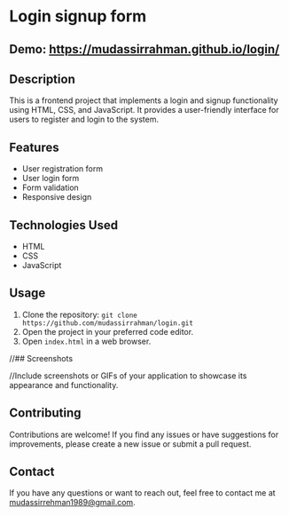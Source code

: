 

# Login signup form

## Demo: https://mudassirrahman.github.io/login/
## Description

This is a frontend project that implements a login and signup functionality using HTML, CSS, and JavaScript. It provides a user-friendly interface for users to register and login to the system.

## Features

- User registration form
- User login form
- Form validation
- Responsive design

## Technologies Used

- HTML
- CSS
- JavaScript

## Usage

1. Clone the repository: `git clone https://github.com/mudassirrahman/login.git`
2. Open the project in your preferred code editor.
3. Open `index.html` in a web browser.

//## Screenshots

//Include screenshots or GIFs of your application to showcase its appearance and functionality.

## Contributing

Contributions are welcome! If you find any issues or have suggestions for improvements, please create a new issue or submit a pull request.

## Contact

If you have any questions or want to reach out, feel free to contact me at mudassirrehman1989@gmail.com.
